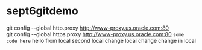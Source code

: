 # sept6gitdemo

git config --global http.proxy http://www-proxy.us.oracle.com:80
<br>
git config --global https.proxy http://www-proxy.us.oracle.com:80
`some code here`
hello from local
second local change
local change
change in local
